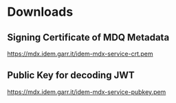 # Downloads

## Signing Certificate of MDQ Metadata

<https://mdx.idem.garr.it/idem-mdx-service-crt.pem>

## Public Key for decoding JWT

<https://mdx.idem.garr.it/idem-mdx-service-pubkey.pem>
